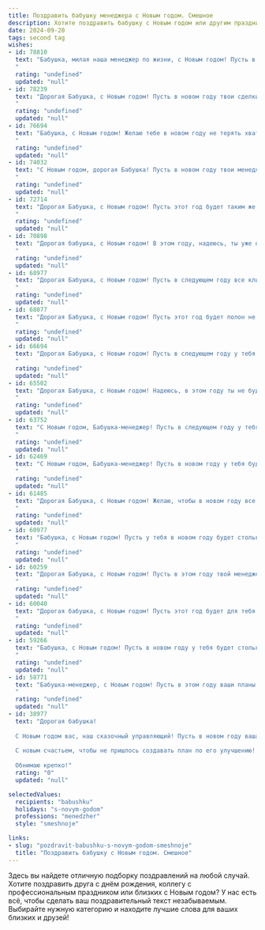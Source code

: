 ```yaml
---
title: Поздравить бабушку менеджера с Новым годом. Смешное
description: Хотите поздравить бабушку с Новым годом или другим праздником? Наш ИИ создаст незабываемое поздравление, а вы обязательно выделитесь среди других.  
date: 2024-09-20
tags: second tag
wishes:
- id: 78810
  text: "Бабушка, милая наша менеджер по жизни, с Новым годом! Пусть в новом году все твои планы окажутся в \"зеленой зоне\", а дефицит только в бюджете пополнится!  🎉🍾
  "
  rating: "undefined"
  updated: "null"
- id: 78239
  text: "Дорогая Бабушка, с Новым годом! Пусть в новом году твои сделки будут такими же успешными, как твои новогодние торты, а клиенты — такими же благодарными, как мы за твои вкусные пирожки!
  "
  rating: "undefined"
  updated: "null"
- id: 76694
  text: "Бабушка, с Новым годом! Желаю тебе в новом году не терять хватку, как ты держишь свою должность менеджера, и всегда оставаться на высоте! Пусть твой план продаж будет всегда перевыполнен, а бонусы будут как шикарные подарочки под ёлкой! 🎄🥂
  "
  rating: "undefined"
  updated: "null"
- id: 74032
  text: "С Новым годом, дорогая Бабушка! Пусть в новом году твои менеджерские таланты проявятся в полной мере,  а все неприятные клиенты останутся в прошлом! 🎉🍾🥂
  "
  rating: "undefined"
  updated: "null"
- id: 72714
  text: "Дорогая Бабушка, с Новым годом! Пусть этот год будет таким же продуктивным, как твоя работа менеджером - полный новых идей, удачных сделок и, конечно же, приятных бонусов! 🥂
  "
  rating: "undefined"
  updated: "null"
- id: 70898
  text: "Дорогая бабушка, с Новым годом! В этом году, надеюсь, ты уже не будешь уговаривать меня есть салат \"Оливье\" - ведь ты знаешь, что я \"хочу чего-нибудь нового\"! 🎉 Новый год, как и ты, всегда приносит радость и оптимизм, а твое мастерство в менеджменте, я уверена, поможет тебе организовать этот праздник просто идеально! 😉🎄
  "
  rating: "undefined"
  updated: "null"
- id: 68977
  text: "Дорогая Бабушка, с Новым годом! Пусть в следующем году все клиенты будут  такими же приятными, как ты, а сделки будут заключаться так же легко, как ты умеешь печь блины! 😜🎉
  "
  rating: "undefined"
  updated: "null"
- id: 68077
  text: "Дорогая Бабушка, с Новым годом! Пусть этот год будет полон не только подарков, но и вкуснейших тортов, которые ты сможешь приготовить, не боясь за свою талию.  А еще, пусть твой менеджерский талант  в этом году наконец-то поможет найти самый выгодный кредит! 🎉🥂
  "
  rating: "undefined"
  updated: "null"
- id: 66694
  text: "Дорогая Бабушка, с Новым годом! Пусть в следующем году у тебя будет больше праздничных скидок, чем тебе нужно, а работа менеджером принесет только удовольствие и прибыль! 🎉😂🍾
  "
  rating: "undefined"
  updated: "null"
- id: 65502
  text: "Дорогая Бабушка, с Новым годом! Надеюсь, в этом году ты не будешь так активно \"менеджить\" нашу жизнь, как прошлым. Давай, расслабься и наслаждайся праздничным застольем, а управлением нашей семьей мы займемся сами 😉
  "
  rating: "undefined"
  updated: "null"
- id: 63752
  text: "С Новым годом, Бабушка-менеджер! Пусть в следующем году у тебя будет столько успешных сделок, сколько пирожков ты печешь на Новый год, а конкуренты будут обходить тебя стороной, как мы обходим твою фирменную оливье! 😂
  "
  rating: "undefined"
  updated: "null"
- id: 62469
  text: "С Новым годом, Бабушка-менеджер! Пусть в новом году у тебя будет \"все под контролем\", а дефицит только на конфеты в твоей \"корзине\"!  🤪🎉
  "
  rating: "undefined"
  updated: "null"
- id: 61485
  text: "Дорогая Бабушка, с Новым годом! Желаю, чтобы в новом году все менеджеры работали как часы, а ты - могла расслабиться и наслаждаться заслуженным отдыхом! 😉🎉
  "
  rating: "undefined"
  updated: "null"
- id: 60977
  text: "Бабушка, с Новым годом! Пусть у тебя в новом году будет столько скидок, что даже ты - менеджер по распродажам - не успеешь за ними уследить! 😉🎉
  "
  rating: "undefined"
  updated: "null"
- id: 60259
  text: "Дорогая Бабушка, с Новым годом! Пусть в этом году твой менеджерский талант поможет тебе заключить выгодный контракт на вкусную еду, а твоя деловая хватка — на подарки! 🎄🎁🎉
  "
  rating: "undefined"
  updated: "null"
- id: 60040
  text: "Дорогая бабушка, с Новым годом! Пусть этот год будет для тебя таким же продуктивным, как и твой план продаж в декабре!  😉  Желаю тебе море позитива, крепкого здоровья и чтобы все твои менеджерские мечты сбылись в 2024 году! 🥂
  "
  rating: "undefined"
  updated: "null"
- id: 59266
  text: "Бабушка, с Новым годом! Пусть в новом году у тебя будет столько скидок, что даже самый хитрый менеджер позавидует! 😉🎉
  "
  rating: "undefined"
  updated: "null"
- id: 58771
  text: "Бабушка-менеджер, с Новым годом! Пусть в этом году ваши планы будут реализованы, а результаты превзойдут все ожидания! Главное, не забывайте про новогоднее настроение, пусть оно будет таким же ярким, как ваш праздничный костюм! 😉
  "
  rating: "undefined"
  updated: "null"
- id: 38977
  text: "Дорогая бабушка!
  
  С Новым годом вас, наш сказочный управляющий! Пусть в новом году ваша жизнь будет под управлением только ярких эмоций, а не бизнес-плана! Пусть на вашем столе всегда будет больше оливье, чем отчетов, а вместо забот - только радость и веселье. Желаю, чтобы под елкой были не только подарки, но и стабильность желаемого!
  
  С новым счастьем, чтобы не пришлось создавать план по его улучшению! Пусть на все ваши мечты и желания суперменеджер года скажет: \"Одобрено!\"
  
  Обнимаю крепко!"
  rating: "0"
  updated: "null"

selectedValues:
  recipients: "babushku"
  holidays: "s-novym-godom"
  professions: "menedzher"
  style: "smeshnoje"

links:
- slug: "pozdravit-babushku-s-novym-godom-smeshnoje"
  title: "Поздравить бабушку с Новым годом. Смешное"
---
```


Здесь вы найдете отличную подборку поздравлений на любой случай. 
Хотите поздравить друга с днём рождения, коллегу с профессиональным праздником или близких с Новым годом? У нас есть всё, чтобы сделать ваш поздравительный текст незабываемым. Выбирайте нужную категорию и находите лучшие слова для ваших близких и друзей!
